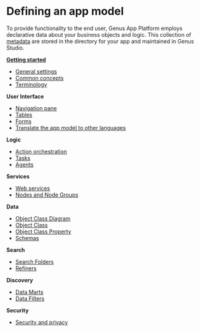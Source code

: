 # Defining an app model

To provide functionality to the end user, Genus App Platform employs declarative data about your business objects and logic. This collection of [metadata](glossary.md) are stored in the directory for your app and maintained in Genus Studio.

**[Getting started](getting-started/getting-started.md)**

* [General settings](general-settings.md)
* [Common concepts](common-concepts.md)
* [Terminology](glossary.md)

**User Interface**

* [Navigation pane](navigation-pane.md)
* [Tables](tables.md)
* [Forms](forms.md)
* [Translate the app model to other languages](translate-the-application-model-to-other-languages.md)

**Logic**

* [Action orchestration](action-orchestration.md)
* [Tasks](tasks.md)
* [Agents](agents.md)

**Services**

* [Web services](web-services.md)
* [Nodes and Node Groups](nodes-and-node-groups.md)

**Data**

* [Object Class Diagram](object-class-diagram.md)
* [Object Class](object-class.md)
* [Object Class Property](object-class-property.md)
* [Schemas](schemas.md)

**Search**

* [Search Folders](search-folders.md)
* [Refiners](refiners.md)

**Discovery**

* [Data Marts](data-marts.md)
* [Data Filters](data-filters.md)

**Security**

* [Security and privacy](security.md)
